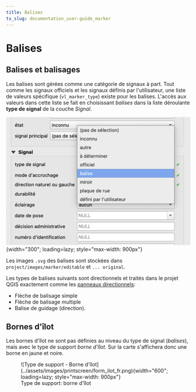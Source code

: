 ```yaml
---
title: Balises
tx_slug: documentation_user-guide_marker
---
```


# Balises
## Balises et balisages

Les balises sont gérées comme une catégorie de signaux à part. Tout comme les signaux officiels et les signaux définis par l'utilisateur, une liste de valeurs spécifique (`vl_marker_type`) existe pour les balises. L'accès aux valeurs dans cette liste se fait en choisissant *balises* dans la liste déroulante **type de signal** de la couche *Signal*.

![Choisir le type de signal "balise"](../assets/images/printscreen/sign_form_marker.png){width="300"; loading=lazy; style="max-width: 900px"}

Les images `.svg` des balises sont stockées dans `project/images/marker/editable` et `... original`.

Les types de balises suivants sont directionnels et traités dans le projet QGIS exactement comme les [panneaux directionnels](https://signalo.ch/user-guide/directionalsigns/):  

- Flèche de balisage simple
- Flèche de balisage multiple
- Balise de guidage (direction).

## Bornes d'îlot
Les bornes d'îlot ne sont pas définies au niveau du type de signal (*balises*), mais avec le type de support *borne d'îlot*. Sur la carte s'affichera donc une borne en jaune et noire.

<figure markdown>
  ![Type de support - Borne d'îlot](../assets/images/printscreen/form_ilot_fr.png){width="600"; loading=lazy; style="max-width: 900px"}
  <figcaption>Type de support: borne d'îlot</figcaption>
</figure>

